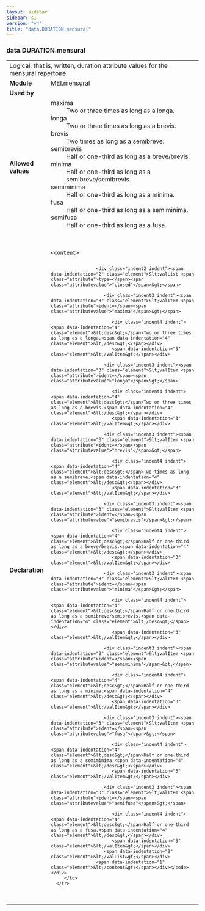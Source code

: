 ```yaml
---
layout: sidebar
sidebar: s1
version: "v4"
title: "data.DURATION.mensural"
---
```

<div class="macroSpec">
   <h3 id="data.DURATION.mensural">data.DURATION.mensural</h3>
   <table class="wovenodd">
      <tr>
         <td colspan="2" class="wovenodd-col2">Logical, that is, written, duration attribute values for the mensural repertoire.</td>
      </tr>
      <tr>
         <td class="wovenodd-col1"><strong>Module</strong></td>
         <td class="wovenodd-col2">MEI.mensural</td>
      </tr>
      <tr>
         <td class="wovenodd-col1"><strong>Used by</strong></td>
         <td class="wovenodd-col2">
            <div class="parent"></div>
         </td>
      </tr>
      <tr>
         <td class="wovenodd-col1"><strong>Allowed values</strong></td>
         <td class="wovenodd-col2">
            <dl>
               <dt>maxima</dt>
               <dd>Two or three times as long as a longa.</dd>
               <dt>longa</dt>
               <dd>Two or three times as long as a brevis.</dd>
               <dt>brevis</dt>
               <dd>Two times as long as a semibreve.</dd>
               <dt>semibrevis</dt>
               <dd>Half or one-third as long as a breve/brevis.</dd>
               <dt>minima</dt>
               <dd>Half or one-third as long as a semibreve/semibrevis.</dd>
               <dt>semiminima</dt>
               <dd>Half or one-third as long as a minima.</dd>
               <dt>fusa</dt>
               <dd>Half or one-third as long as a semiminima.</dd>
               <dt>semifusa</dt>
               <dd>Half or one-third as long as a fusa.</dd>
            </dl>
         </td>
      </tr>
      <tr>
         <td class="wovenodd-col1"><strong>Declaration</strong></td>
         <td class="wovenodd-col2">
            <div class="code" xml:space="preserve" data-lang="ODD"><code>
                  <div class="indent1 indent"><span data-indentation="1" class="element">&lt;content&gt;</span>
                     
                     <div class="indent2 indent"><span data-indentation="2" class="element">&lt;valList <span class="attribute">type=</span><span class="attributevalue">"closed"</span>&gt;</span>
                        
                        <div class="indent3 indent"><span data-indentation="3" class="element">&lt;valItem <span class="attribute">ident=</span><span class="attributevalue">"maxima"</span>&gt;</span>
                           
                           <div class="indent4 indent"><span data-indentation="4" class="element">&lt;desc&gt;</span>Two or three times as long as a longa.<span data-indentation="4" class="element">&lt;/desc&gt;</span></div>
                           <span data-indentation="3" class="element">&lt;/valItem&gt;</span></div>
                        
                        <div class="indent3 indent"><span data-indentation="3" class="element">&lt;valItem <span class="attribute">ident=</span><span class="attributevalue">"longa"</span>&gt;</span>
                           
                           <div class="indent4 indent"><span data-indentation="4" class="element">&lt;desc&gt;</span>Two or three times as long as a brevis.<span data-indentation="4" class="element">&lt;/desc&gt;</span></div>
                           <span data-indentation="3" class="element">&lt;/valItem&gt;</span></div>
                        
                        <div class="indent3 indent"><span data-indentation="3" class="element">&lt;valItem <span class="attribute">ident=</span><span class="attributevalue">"brevis"</span>&gt;</span>
                           
                           <div class="indent4 indent"><span data-indentation="4" class="element">&lt;desc&gt;</span>Two times as long as a semibreve.<span data-indentation="4" class="element">&lt;/desc&gt;</span></div>
                           <span data-indentation="3" class="element">&lt;/valItem&gt;</span></div>
                        
                        <div class="indent3 indent"><span data-indentation="3" class="element">&lt;valItem <span class="attribute">ident=</span><span class="attributevalue">"semibrevis"</span>&gt;</span>
                           
                           <div class="indent4 indent"><span data-indentation="4" class="element">&lt;desc&gt;</span>Half or one-third as long as a breve/brevis.<span data-indentation="4" class="element">&lt;/desc&gt;</span></div>
                           <span data-indentation="3" class="element">&lt;/valItem&gt;</span></div>
                        
                        <div class="indent3 indent"><span data-indentation="3" class="element">&lt;valItem <span class="attribute">ident=</span><span class="attributevalue">"minima"</span>&gt;</span>
                           
                           <div class="indent4 indent"><span data-indentation="4" class="element">&lt;desc&gt;</span>Half or one-third as long as a semibreve/semibrevis.<span data-indentation="4" class="element">&lt;/desc&gt;</span></div>
                           <span data-indentation="3" class="element">&lt;/valItem&gt;</span></div>
                        
                        <div class="indent3 indent"><span data-indentation="3" class="element">&lt;valItem <span class="attribute">ident=</span><span class="attributevalue">"semiminima"</span>&gt;</span>
                           
                           <div class="indent4 indent"><span data-indentation="4" class="element">&lt;desc&gt;</span>Half or one-third as long as a minima.<span data-indentation="4" class="element">&lt;/desc&gt;</span></div>
                           <span data-indentation="3" class="element">&lt;/valItem&gt;</span></div>
                        
                        <div class="indent3 indent"><span data-indentation="3" class="element">&lt;valItem <span class="attribute">ident=</span><span class="attributevalue">"fusa"</span>&gt;</span>
                           
                           <div class="indent4 indent"><span data-indentation="4" class="element">&lt;desc&gt;</span>Half or one-third as long as a semiminima.<span data-indentation="4" class="element">&lt;/desc&gt;</span></div>
                           <span data-indentation="3" class="element">&lt;/valItem&gt;</span></div>
                        
                        <div class="indent3 indent"><span data-indentation="3" class="element">&lt;valItem <span class="attribute">ident=</span><span class="attributevalue">"semifusa"</span>&gt;</span>
                           
                           <div class="indent4 indent"><span data-indentation="4" class="element">&lt;desc&gt;</span>Half or one-third as long as a fusa.<span data-indentation="4" class="element">&lt;/desc&gt;</span></div>
                           <span data-indentation="3" class="element">&lt;/valItem&gt;</span></div>
                        <span data-indentation="2" class="element">&lt;/valList&gt;</span></div>
                     <span data-indentation="1" class="element">&lt;/content&gt;</span></div></code></div>
         </td>
      </tr>
   </table>
</div>